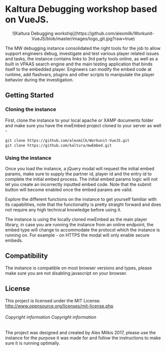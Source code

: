 # Kaltura Debugging workshop based on VueJS.
<p align="center">
![Kaltura Debugging workship](https://github.com/alexmilk/Workunit-VueJS/blob/master/images/logo_git.jpg?raw=true)
</p>

The MW debugging instance consolidated the right tools for the job to allow support engineers debug, investigate and test various player related issues and tasks, the instance contains links to 3rd party tools online, as well as a built in VPAAS search engine and the main testing application that binds itself to the embedded player. Engineers can modify the embed code at runtime, add flashvars, plugins and other scripts to manipulate the player behavior during the investigation.

## Getting Started

### Cloning the instance
First, clone the instance to your local apache or XAMP documents folder and make sure you have the mwEmbed project cloned to your server as well - 

```
git clone https://github.com/alexmilk/Workunit-VueJS.git
git clone https://github.com/kaltura/mwEmbed.git
```

### Using the instance

Once you load the instance, a jQuery modal will request the initial embed params, make sure to supply the partner id, player id and the entry id to complete the initial embed process. The initial embed params logic will not let you create an incorrectly inputted embed code. Note that the submit button will become enabled once the embed params are valid.

Explore the different functions on the instance to get yourself familiar with its capabilities, note that the functionality is pretty straight forward and does not require any high technical knowledge before using it.

The instance is using the locally cloned mwEmbed as the main player library, in case you are running the instance from an online endpoint, the embed type will change to accommodate the protocol which the instance is running on. For example - on HTTPS the modal will only enable secure embeds.

## Compatibility

The instance is compatible on most browser versions and types, please make sure you are not disabling javascript on your browser.

## License

This project is licensed under the MIT License. http://www.opensource.org/licenses/mit-license.php

###### Copyright information Copyright information

The project was designed and created by Alex Milkis 2017, please use the instance for the purpose it was made for and follow the instructions to make sure it is running optimally.
